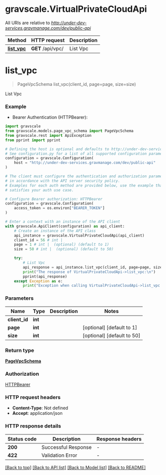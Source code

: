 # gravscale.VirtualPrivateCloudApi

All URIs are relative to *http://under-dev-services.gravmanage.com/dev/public-api*

Method | HTTP request | Description
------------- | ------------- | -------------
[**list_vpc**](VirtualPrivateCloudApi.md#list_vpc) | **GET** /api/vpc/ | List Vpc


# **list_vpc**
> PageVpcSchema list_vpc(client_id, page=page, size=size)

List Vpc

### Example

* Bearer Authentication (HTTPBearer):

```python
import gravscale
from gravscale.models.page_vpc_schema import PageVpcSchema
from gravscale.rest import ApiException
from pprint import pprint

# Defining the host is optional and defaults to http://under-dev-services.gravmanage.com/dev/public-api
# See configuration.py for a list of all supported configuration parameters.
configuration = gravscale.Configuration(
    host = "http://under-dev-services.gravmanage.com/dev/public-api"
)

# The client must configure the authentication and authorization parameters
# in accordance with the API server security policy.
# Examples for each auth method are provided below, use the example that
# satisfies your auth use case.

# Configure Bearer authorization: HTTPBearer
configuration = gravscale.Configuration(
    access_token = os.environ["BEARER_TOKEN"]
)

# Enter a context with an instance of the API client
with gravscale.ApiClient(configuration) as api_client:
    # Create an instance of the API class
    api_instance = gravscale.VirtualPrivateCloudApi(api_client)
    client_id = 56 # int | 
    page = 1 # int |  (optional) (default to 1)
    size = 50 # int |  (optional) (default to 50)

    try:
        # List Vpc
        api_response = api_instance.list_vpc(client_id, page=page, size=size)
        print("The response of VirtualPrivateCloudApi->list_vpc:\n")
        pprint(api_response)
    except Exception as e:
        print("Exception when calling VirtualPrivateCloudApi->list_vpc: %s\n" % e)
```



### Parameters


Name | Type | Description  | Notes
------------- | ------------- | ------------- | -------------
 **client_id** | **int**|  | 
 **page** | **int**|  | [optional] [default to 1]
 **size** | **int**|  | [optional] [default to 50]

### Return type

[**PageVpcSchema**](PageVpcSchema.md)

### Authorization

[HTTPBearer](../README.md#HTTPBearer)

### HTTP request headers

 - **Content-Type**: Not defined
 - **Accept**: application/json

### HTTP response details

| Status code | Description | Response headers |
|-------------|-------------|------------------|
**200** | Successful Response |  -  |
**422** | Validation Error |  -  |

[[Back to top]](#) [[Back to API list]](../README.md#documentation-for-api-endpoints) [[Back to Model list]](../README.md#documentation-for-models) [[Back to README]](../README.md)

